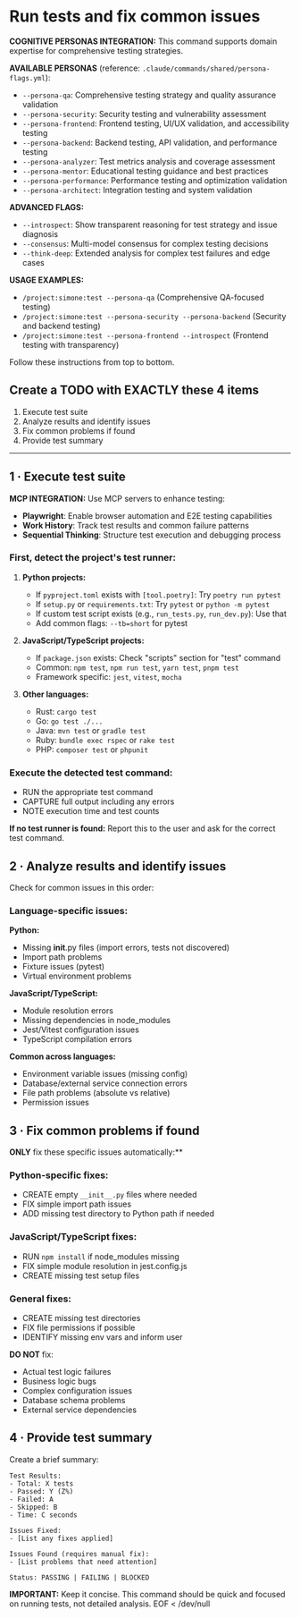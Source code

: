 # Run tests and fix common issues

**COGNITIVE PERSONAS INTEGRATION:** This command supports domain expertise for comprehensive testing strategies.

**AVAILABLE PERSONAS** (reference: `.claude/commands/shared/persona-flags.yml`):
- `--persona-qa`: Comprehensive testing strategy and quality assurance validation
- `--persona-security`: Security testing and vulnerability assessment
- `--persona-frontend`: Frontend testing, UI/UX validation, and accessibility testing
- `--persona-backend`: Backend testing, API validation, and performance testing
- `--persona-analyzer`: Test metrics analysis and coverage assessment
- `--persona-mentor`: Educational testing guidance and best practices
- `--persona-performance`: Performance testing and optimization validation
- `--persona-architect`: Integration testing and system validation

**ADVANCED FLAGS:**
- `--introspect`: Show transparent reasoning for test strategy and issue diagnosis
- `--consensus`: Multi-model consensus for complex testing decisions
- `--think-deep`: Extended analysis for complex test failures and edge cases

**USAGE EXAMPLES:**
- `/project:simone:test --persona-qa` (Comprehensive QA-focused testing)
- `/project:simone:test --persona-security --persona-backend` (Security and backend testing)
- `/project:simone:test --persona-frontend --introspect` (Frontend testing with transparency)

Follow these instructions from top to bottom.

## Create a TODO with EXACTLY these 4 items

1. Execute test suite
2. Analyze results and identify issues
3. Fix common problems if found
4. Provide test summary

---

## 1 · Execute test suite

**MCP INTEGRATION:** Use MCP servers to enhance testing:
- **Playwright**: Enable browser automation and E2E testing capabilities
- **Work History**: Track test results and common failure patterns
- **Sequential Thinking**: Structure test execution and debugging process

### First, detect the project's test runner:

1. **Python projects:**
   - If `pyproject.toml` exists with `[tool.poetry]`: Try `poetry run pytest`
   - If `setup.py` or `requirements.txt`: Try `pytest` or `python -m pytest`
   - If custom test script exists (e.g., `run_tests.py`, `run_dev.py`): Use that
   - Add common flags: `--tb=short` for pytest

2. **JavaScript/TypeScript projects:**
   - If `package.json` exists: Check "scripts" section for "test" command
   - Common: `npm test`, `npm run test`, `yarn test`, `pnpm test`
   - Framework specific: `jest`, `vitest`, `mocha`

3. **Other languages:**
   - Rust: `cargo test`
   - Go: `go test ./...`
   - Java: `mvn test` or `gradle test`
   - Ruby: `bundle exec rspec` or `rake test`
   - PHP: `composer test` or `phpunit`

### Execute the detected test command:

- RUN the appropriate test command
- CAPTURE full output including any errors
- NOTE execution time and test counts

**If no test runner is found:** Report this to the user and ask for the correct test command.

## 2 · Analyze results and identify issues

Check for common issues in this order:

### Language-specific issues:

**Python:**
- Missing __init__.py files (import errors, tests not discovered)
- Import path problems
- Fixture issues (pytest)
- Virtual environment problems

**JavaScript/TypeScript:**
- Module resolution errors
- Missing dependencies in node_modules
- Jest/Vitest configuration issues
- TypeScript compilation errors

**Common across languages:**
- Environment variable issues (missing config)
- Database/external service connection errors
- File path problems (absolute vs relative)
- Permission issues

## 3 · Fix common problems if found

**ONLY** fix these specific issues automatically:**

### Python-specific fixes:
- CREATE empty `__init__.py` files where needed
- FIX simple import path issues
- ADD missing test directory to Python path if needed

### JavaScript/TypeScript fixes:
- RUN `npm install` if node_modules missing
- FIX simple module resolution in jest.config.js
- CREATE missing test setup files

### General fixes:
- CREATE missing test directories
- FIX file permissions if possible
- IDENTIFY missing env vars and inform user

**DO NOT** fix:
- Actual test logic failures
- Business logic bugs
- Complex configuration issues
- Database schema problems
- External service dependencies

## 4 · Provide test summary

Create a brief summary:

```
Test Results:
- Total: X tests
- Passed: Y (Z%)
- Failed: A
- Skipped: B
- Time: C seconds

Issues Fixed:
- [List any fixes applied]

Issues Found (requires manual fix):
- [List problems that need attention]

Status: PASSING | FAILING | BLOCKED
```

**IMPORTANT:** Keep it concise. This command should be quick and focused on running tests, not detailed analysis.
EOF < /dev/null
